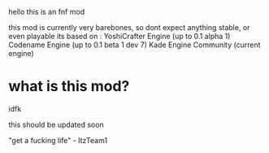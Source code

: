 hello this is an fnf mod

this mod is currently very barebones, so dont expect anything stable, or even playable
its based on :
YoshiCrafter Engine (up to 0.1 alpha 1)
Codename Engine (up to 0.1 beta 1 dev 7)
Kade Engine Community (current engine)

# what is this mod?
idfk

this should be updated soon


"get a fucking life" - ItzTeam1 
